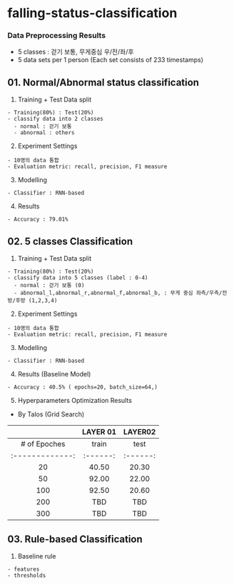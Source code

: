 # falling-status-classification
### Data Preprocessing Results
  - 5 classes : 걷기 보통, 무게중심 우/전/좌/후
  - 5 data sets per 1 person (Each set consists of 233 timestamps) 
  
  
## 01. Normal/Abnormal status classification 
  1. Training + Test Data split 
    
    - Training(80%) : Test(20%)
    - classify data into 2 classes 
      - normal : 걷기 보통
      - abnormal : others
      
  2. Experiment Settings
    
    - 10명의 data 통합
    - Evaluation metric: recall, precision, F1 measure
    
  3. Modelling
    
    - Classifier : RNN-based
    
  4. Results
  
    - Accuracy : 79.01%

## 02. 5 classes Classification
  1. Training + Test Data split 
    
    - Training(80%) : Test(20%)
    - classify data into 5 classes (label : 0-4)
      - normal : 걷기 보통 (0)
      - abnormal_l,abnormal_r,abnormal_f,abnormal_b, : 무게 중심 좌측/우측/전방/후방 (1,2,3,4)
      
  2. Experiment Settings
    
    - 10명의 data 통합
    - Evaluation metric: recall, precision, F1 measure
    
  3. Modelling
    
    - Classifier : RNN-based
    
  4. Results (Baseline Model)
  
    - Accuracy : 40.5% ( epochs=20, batch_size=64,)
   
  5. Hyperparameters Optimization Results
  - By Talos (Grid Search)
  

|               |LAYER 01         |     LAYER02     |
|:-------------:|:---------------:|:---------------:|
| # of Epoches  |train   | test   |     |     |     |
|:-------------:|:------:|:------:|:---:|:---:|:---:|
| 20            | 40.50  | 20.30  |TBD  |TBD  |-    |
| 50            | 92.00  | 22.00  |TBD  |TBD  |-    |
| 100           | 92.50  | 20.60  |TBD  |TBD  |-    |
| 200           | TBD    | TBD    |TBD  |TBD  |-    |
| 300           | TBD    | TBD    |TBD  |TBD  |-    |


 
## 03. Rule-based Classification

  1. Baseline rule
  
    - features
    - thresholds
    
    
    
  
